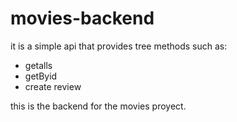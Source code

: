 # movies-backend
it is a simple api that provides tree methods
such as:
* getalls
* getByid
* create review

this is the backend for the movies proyect.

